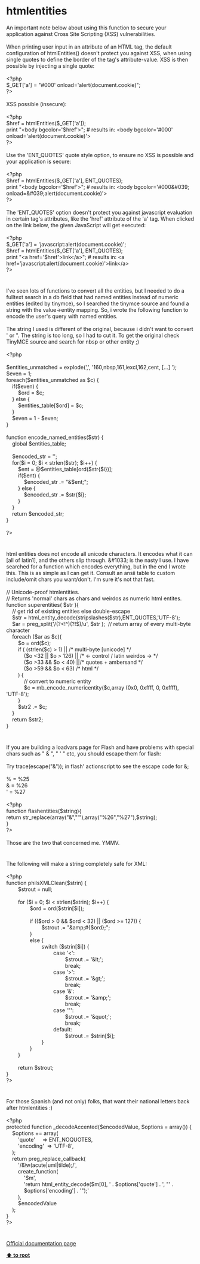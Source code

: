 # htmlentities




<div class="phpcode"><span class="html">
An important note below about using this function to secure your application against Cross Site Scripting (XSS) vulnerabilities.<br><br>When printing user input in an attribute of an HTML tag, the default configuration of htmlEntities() doesn&apos;t protect you against XSS, when using single quotes to define the border of the tag&apos;s attribute-value. XSS is then possible by injecting a single quote:<br><br><span class="default">&lt;?php<br>$_GET</span><span class="keyword">[</span><span class="string">&apos;a&apos;</span><span class="keyword">] = </span><span class="string">&quot;#000&apos; onload=&apos;alert(document.cookie)&quot;</span><span class="keyword">;<br></span><span class="default">?&gt;<br></span><br>XSS possible (insecure):<br><br><span class="default">&lt;?php<br>$href </span><span class="keyword">= </span><span class="default">htmlEntities</span><span class="keyword">(</span><span class="default">$_GET</span><span class="keyword">[</span><span class="string">&apos;a&apos;</span><span class="keyword">]);<br>print </span><span class="string">&quot;&lt;body bgcolor=&apos;</span><span class="default">$href</span><span class="string">&apos;&gt;&quot;</span><span class="keyword">; </span><span class="comment"># results in: &lt;body bgcolor=&apos;#000&apos; onload=&apos;alert(document.cookie)&apos;&gt;<br></span><span class="default">?&gt;<br></span><br>Use the &apos;ENT_QUOTES&apos; quote style option, to ensure no XSS is possible and your application is secure:<br><br><span class="default">&lt;?php<br>$href </span><span class="keyword">= </span><span class="default">htmlEntities</span><span class="keyword">(</span><span class="default">$_GET</span><span class="keyword">[</span><span class="string">&apos;a&apos;</span><span class="keyword">], </span><span class="default">ENT_QUOTES</span><span class="keyword">);<br>print </span><span class="string">&quot;&lt;body bgcolor=&apos;</span><span class="default">$href</span><span class="string">&apos;&gt;&quot;</span><span class="keyword">; </span><span class="comment"># results in: &lt;body bgcolor=&apos;#000&amp;#039; onload=&amp;#039;alert(document.cookie)&apos;&gt;<br></span><span class="default">?&gt;<br></span><br>The &apos;ENT_QUOTES&apos; option doesn&apos;t protect you against javascript evaluation in certain tag&apos;s attributes, like the &apos;href&apos; attribute of the &apos;a&apos; tag. When clicked on the link below, the given JavaScript will get executed:<br><br><span class="default">&lt;?php<br>$_GET</span><span class="keyword">[</span><span class="string">&apos;a&apos;</span><span class="keyword">] = </span><span class="string">&apos;javascript:alert(document.cookie)&apos;</span><span class="keyword">;<br></span><span class="default">$href </span><span class="keyword">= </span><span class="default">htmlEntities</span><span class="keyword">(</span><span class="default">$_GET</span><span class="keyword">[</span><span class="string">&apos;a&apos;</span><span class="keyword">], </span><span class="default">ENT_QUOTES</span><span class="keyword">);<br>print </span><span class="string">&quot;&lt;a href=&apos;</span><span class="default">$href</span><span class="string">&apos;&gt;link&lt;/a&gt;&quot;</span><span class="keyword">; </span><span class="comment"># results in: &lt;a href=&apos;javascript:alert(document.cookie)&apos;&gt;link&lt;/a&gt;<br></span><span class="default">?&gt;</span>
</span>
</div>
  

#


<div class="phpcode"><span class="html">
I&apos;ve seen lots of functions to convert all the entities, but I needed to do a fulltext search in a db field that had named entities instead of numeric entities (edited by tinymce), so I searched the tinymce source and found a string with the value-&gt;entity mapping. So, i wrote the following function to encode the user&apos;s query with named entities.<br><br>The string I used is different of the original, because i didn&apos;t want to convert &apos; or &quot;. The string is too long, so I had to cut it. To get the original check TinyMCE source and search for nbsp or other entity ;)<br><br><span class="default">&lt;?php<br><br>$entities_unmatched </span><span class="keyword">= </span><span class="default">explode</span><span class="keyword">(</span><span class="string">&apos;,&apos;</span><span class="keyword">, </span><span class="string">&apos;160,nbsp,161,iexcl,162,cent, [...] &apos;</span><span class="keyword">);<br></span><span class="default">$even </span><span class="keyword">= </span><span class="default">1</span><span class="keyword">;<br>foreach(</span><span class="default">$entities_unmatched </span><span class="keyword">as </span><span class="default">$c</span><span class="keyword">) {<br>&#xA0; &#xA0; if(</span><span class="default">$even</span><span class="keyword">) {<br>&#xA0; &#xA0; &#xA0; &#xA0; </span><span class="default">$ord </span><span class="keyword">= </span><span class="default">$c</span><span class="keyword">;<br>&#xA0; &#xA0; } else {<br>&#xA0; &#xA0; &#xA0; &#xA0; </span><span class="default">$entities_table</span><span class="keyword">[</span><span class="default">$ord</span><span class="keyword">] = </span><span class="default">$c</span><span class="keyword">;<br>&#xA0; &#xA0; }<br>&#xA0; &#xA0; </span><span class="default">$even </span><span class="keyword">= </span><span class="default">1 </span><span class="keyword">- </span><span class="default">$even</span><span class="keyword">;<br>}<br><br>function </span><span class="default">encode_named_entities</span><span class="keyword">(</span><span class="default">$str</span><span class="keyword">) {<br>&#xA0; &#xA0; global </span><span class="default">$entities_table</span><span class="keyword">;<br>&#xA0; &#xA0; <br>&#xA0; &#xA0; </span><span class="default">$encoded_str </span><span class="keyword">= </span><span class="string">&apos;&apos;</span><span class="keyword">;<br>&#xA0; &#xA0; for(</span><span class="default">$i </span><span class="keyword">= </span><span class="default">0</span><span class="keyword">; </span><span class="default">$i </span><span class="keyword">&lt; </span><span class="default">strlen</span><span class="keyword">(</span><span class="default">$str</span><span class="keyword">); </span><span class="default">$i</span><span class="keyword">++) {<br>&#xA0; &#xA0; &#xA0; &#xA0; </span><span class="default">$ent </span><span class="keyword">= @</span><span class="default">$entities_table</span><span class="keyword">[</span><span class="default">ord</span><span class="keyword">(</span><span class="default">$str</span><span class="keyword">{</span><span class="default">$i</span><span class="keyword">})];<br>&#xA0; &#xA0; &#xA0; &#xA0; if(</span><span class="default">$ent</span><span class="keyword">) {<br>&#xA0; &#xA0; &#xA0; &#xA0; &#xA0; &#xA0; </span><span class="default">$encoded_str </span><span class="keyword">.= </span><span class="string">&quot;&amp;</span><span class="default">$ent</span><span class="string">;&quot;</span><span class="keyword">;<br>&#xA0; &#xA0; &#xA0; &#xA0; } else {<br>&#xA0; &#xA0; &#xA0; &#xA0; &#xA0; &#xA0; </span><span class="default">$encoded_str </span><span class="keyword">.= </span><span class="default">$str</span><span class="keyword">{</span><span class="default">$i</span><span class="keyword">};<br>&#xA0; &#xA0; &#xA0; &#xA0; }<br>&#xA0; &#xA0; }<br>&#xA0; &#xA0; return </span><span class="default">$encoded_str</span><span class="keyword">;<br>}<br><br></span><span class="default">?&gt;</span>
</span>
</div>
  

#


<div class="phpcode"><span class="html">
html entities does not encode all unicode characters. It encodes what it can [all of latin1], and the others slip through. &amp;#1033; is the nasty I use. I have searched for a function which encodes everything, but in the end I wrote this. This is as simple as I can get it. Consult an ansii table to custom include/omit chars you want/don&apos;t. I&apos;m sure it&apos;s not that fast.<br><br>// Unicode-proof htmlentities. <br>// Returns &apos;normal&apos; chars as chars and weirdos as numeric html entites.<br>function superentities( $str ){<br>&#xA0; &#xA0; // get rid of existing entities else double-escape<br>&#xA0; &#xA0; $str = html_entity_decode(stripslashes($str),ENT_QUOTES,&apos;UTF-8&apos;); <br>&#xA0; &#xA0; $ar = preg_split(&apos;/(?&lt;!^)(?!$)/u&apos;, $str );&#xA0; // return array of every multi-byte character<br>&#xA0; &#xA0; foreach ($ar as $c){<br>&#xA0; &#xA0; &#xA0; &#xA0; $o = ord($c);<br>&#xA0; &#xA0; &#xA0; &#xA0; if ( (strlen($c) &gt; 1) || /* multi-byte [unicode] */<br>&#xA0; &#xA0; &#xA0; &#xA0; &#xA0; &#xA0; ($o &lt;32 || $o &gt; 126) || /* &lt;- control / latin weirdos -&gt; */<br>&#xA0; &#xA0; &#xA0; &#xA0; &#xA0; &#xA0; ($o &gt;33 &amp;&amp; $o &lt; 40) ||/* quotes + ambersand */<br>&#xA0; &#xA0; &#xA0; &#xA0; &#xA0; &#xA0; ($o &gt;59 &amp;&amp; $o &lt; 63) /* html */<br>&#xA0; &#xA0; &#xA0; &#xA0; ) {<br>&#xA0; &#xA0; &#xA0; &#xA0; &#xA0; &#xA0; // convert to numeric entity<br>&#xA0; &#xA0; &#xA0; &#xA0; &#xA0; &#xA0; $c = mb_encode_numericentity($c,array (0x0, 0xffff, 0, 0xffff), &apos;UTF-8&apos;);<br>&#xA0; &#xA0; &#xA0; &#xA0; }<br>&#xA0; &#xA0; &#xA0; &#xA0; $str2 .= $c;<br>&#xA0; &#xA0; }<br>&#xA0; &#xA0; return $str2;<br>}</span>
</div>
  

#


<div class="phpcode"><span class="html">
If you are building a loadvars page for Flash and have problems with special chars such as &quot; &amp; &quot;, &quot; &apos; &quot; etc, you should escape them for flash:
<br>
<br>Try trace(escape(&quot;&amp;&quot;)); in flash&apos; actionscript to see the escape code for &amp;;
<br>
<br>% = %25
<br>&amp; = %26
<br>&apos; = %27
<br>
<br><span class="default">&lt;?php
<br></span><span class="keyword">function </span><span class="default">flashentities</span><span class="keyword">(</span><span class="default">$string</span><span class="keyword">){
<br>return </span><span class="default">str_replace</span><span class="keyword">(array(</span><span class="string">&quot;&amp;&quot;</span><span class="keyword">,</span><span class="string">&quot;&apos;&quot;</span><span class="keyword">),array(</span><span class="string">&quot;%26&quot;</span><span class="keyword">,</span><span class="string">&quot;%27&quot;</span><span class="keyword">),</span><span class="default">$string</span><span class="keyword">);
<br>}
<br></span><span class="default">?&gt;
<br></span>
<br>Those are the two that concerned me. YMMV.</span>
</div>
  

#


<div class="phpcode"><span class="html">
The following will make a string completely safe for XML:<br><br><span class="default">&lt;?php<br></span><span class="keyword">function </span><span class="default">philsXMLClean</span><span class="keyword">(</span><span class="default">$strin</span><span class="keyword">) {<br>&#xA0; &#xA0; &#xA0; &#xA0; </span><span class="default">$strout </span><span class="keyword">= </span><span class="default">null</span><span class="keyword">;<br><br>&#xA0; &#xA0; &#xA0; &#xA0; for (</span><span class="default">$i </span><span class="keyword">= </span><span class="default">0</span><span class="keyword">; </span><span class="default">$i </span><span class="keyword">&lt; </span><span class="default">strlen</span><span class="keyword">(</span><span class="default">$strin</span><span class="keyword">); </span><span class="default">$i</span><span class="keyword">++) {<br>&#xA0; &#xA0; &#xA0; &#xA0; &#xA0; &#xA0; &#xA0; &#xA0; </span><span class="default">$ord </span><span class="keyword">= </span><span class="default">ord</span><span class="keyword">(</span><span class="default">$strin</span><span class="keyword">[</span><span class="default">$i</span><span class="keyword">]);<br><br>&#xA0; &#xA0; &#xA0; &#xA0; &#xA0; &#xA0; &#xA0; &#xA0; if ((</span><span class="default">$ord </span><span class="keyword">&gt; </span><span class="default">0 </span><span class="keyword">&amp;&amp; </span><span class="default">$ord </span><span class="keyword">&lt; </span><span class="default">32</span><span class="keyword">) || (</span><span class="default">$ord </span><span class="keyword">&gt;= </span><span class="default">127</span><span class="keyword">)) {<br>&#xA0; &#xA0; &#xA0; &#xA0; &#xA0; &#xA0; &#xA0; &#xA0; &#xA0; &#xA0; &#xA0; &#xA0; </span><span class="default">$strout </span><span class="keyword">.= </span><span class="string">&quot;&amp;amp;#</span><span class="keyword">{</span><span class="default">$ord</span><span class="keyword">}</span><span class="string">;&quot;</span><span class="keyword">;<br>&#xA0; &#xA0; &#xA0; &#xA0; &#xA0; &#xA0; &#xA0; &#xA0; }<br>&#xA0; &#xA0; &#xA0; &#xA0; &#xA0; &#xA0; &#xA0; &#xA0; else {<br>&#xA0; &#xA0; &#xA0; &#xA0; &#xA0; &#xA0; &#xA0; &#xA0; &#xA0; &#xA0; &#xA0; &#xA0; switch (</span><span class="default">$strin</span><span class="keyword">[</span><span class="default">$i</span><span class="keyword">]) {<br>&#xA0; &#xA0; &#xA0; &#xA0; &#xA0; &#xA0; &#xA0; &#xA0; &#xA0; &#xA0; &#xA0; &#xA0; &#xA0; &#xA0; &#xA0; &#xA0; case </span><span class="string">&apos;&lt;&apos;</span><span class="keyword">:<br>&#xA0; &#xA0; &#xA0; &#xA0; &#xA0; &#xA0; &#xA0; &#xA0; &#xA0; &#xA0; &#xA0; &#xA0; &#xA0; &#xA0; &#xA0; &#xA0; &#xA0; &#xA0; &#xA0; &#xA0; </span><span class="default">$strout </span><span class="keyword">.= </span><span class="string">&apos;&amp;lt;&apos;</span><span class="keyword">;<br>&#xA0; &#xA0; &#xA0; &#xA0; &#xA0; &#xA0; &#xA0; &#xA0; &#xA0; &#xA0; &#xA0; &#xA0; &#xA0; &#xA0; &#xA0; &#xA0; &#xA0; &#xA0; &#xA0; &#xA0; break;<br>&#xA0; &#xA0; &#xA0; &#xA0; &#xA0; &#xA0; &#xA0; &#xA0; &#xA0; &#xA0; &#xA0; &#xA0; &#xA0; &#xA0; &#xA0; &#xA0; case </span><span class="string">&apos;&gt;&apos;</span><span class="keyword">:<br>&#xA0; &#xA0; &#xA0; &#xA0; &#xA0; &#xA0; &#xA0; &#xA0; &#xA0; &#xA0; &#xA0; &#xA0; &#xA0; &#xA0; &#xA0; &#xA0; &#xA0; &#xA0; &#xA0; &#xA0; </span><span class="default">$strout </span><span class="keyword">.= </span><span class="string">&apos;&amp;gt;&apos;</span><span class="keyword">;<br>&#xA0; &#xA0; &#xA0; &#xA0; &#xA0; &#xA0; &#xA0; &#xA0; &#xA0; &#xA0; &#xA0; &#xA0; &#xA0; &#xA0; &#xA0; &#xA0; &#xA0; &#xA0; &#xA0; &#xA0; break;<br>&#xA0; &#xA0; &#xA0; &#xA0; &#xA0; &#xA0; &#xA0; &#xA0; &#xA0; &#xA0; &#xA0; &#xA0; &#xA0; &#xA0; &#xA0; &#xA0; case </span><span class="string">&apos;&amp;&apos;</span><span class="keyword">:<br>&#xA0; &#xA0; &#xA0; &#xA0; &#xA0; &#xA0; &#xA0; &#xA0; &#xA0; &#xA0; &#xA0; &#xA0; &#xA0; &#xA0; &#xA0; &#xA0; &#xA0; &#xA0; &#xA0; &#xA0; </span><span class="default">$strout </span><span class="keyword">.= </span><span class="string">&apos;&amp;amp;&apos;</span><span class="keyword">;<br>&#xA0; &#xA0; &#xA0; &#xA0; &#xA0; &#xA0; &#xA0; &#xA0; &#xA0; &#xA0; &#xA0; &#xA0; &#xA0; &#xA0; &#xA0; &#xA0; &#xA0; &#xA0; &#xA0; &#xA0; break;<br>&#xA0; &#xA0; &#xA0; &#xA0; &#xA0; &#xA0; &#xA0; &#xA0; &#xA0; &#xA0; &#xA0; &#xA0; &#xA0; &#xA0; &#xA0; &#xA0; case </span><span class="string">&apos;&quot;&apos;</span><span class="keyword">:<br>&#xA0; &#xA0; &#xA0; &#xA0; &#xA0; &#xA0; &#xA0; &#xA0; &#xA0; &#xA0; &#xA0; &#xA0; &#xA0; &#xA0; &#xA0; &#xA0; &#xA0; &#xA0; &#xA0; &#xA0; </span><span class="default">$strout </span><span class="keyword">.= </span><span class="string">&apos;&amp;quot;&apos;</span><span class="keyword">;<br>&#xA0; &#xA0; &#xA0; &#xA0; &#xA0; &#xA0; &#xA0; &#xA0; &#xA0; &#xA0; &#xA0; &#xA0; &#xA0; &#xA0; &#xA0; &#xA0; &#xA0; &#xA0; &#xA0; &#xA0; break;<br>&#xA0; &#xA0; &#xA0; &#xA0; &#xA0; &#xA0; &#xA0; &#xA0; &#xA0; &#xA0; &#xA0; &#xA0; &#xA0; &#xA0; &#xA0; &#xA0; default:<br>&#xA0; &#xA0; &#xA0; &#xA0; &#xA0; &#xA0; &#xA0; &#xA0; &#xA0; &#xA0; &#xA0; &#xA0; &#xA0; &#xA0; &#xA0; &#xA0; &#xA0; &#xA0; &#xA0; &#xA0; </span><span class="default">$strout </span><span class="keyword">.= </span><span class="default">$strin</span><span class="keyword">[</span><span class="default">$i</span><span class="keyword">];<br>&#xA0; &#xA0; &#xA0; &#xA0; &#xA0; &#xA0; &#xA0; &#xA0; &#xA0; &#xA0; &#xA0; &#xA0; }<br>&#xA0; &#xA0; &#xA0; &#xA0; &#xA0; &#xA0; &#xA0; &#xA0; }<br>&#xA0; &#xA0; &#xA0; &#xA0; }<br><br>&#xA0; &#xA0; &#xA0; &#xA0; return </span><span class="default">$strout</span><span class="keyword">;<br>}<br></span><span class="default">?&gt;</span>
</span>
</div>
  

#


<div class="phpcode"><span class="html">
For those Spanish (and not only) folks, that want their national letters back after htmlentities :)<br><br><span class="default">&lt;?php<br></span><span class="keyword">protected function </span><span class="default">_decodeAccented</span><span class="keyword">(</span><span class="default">$encodedValue</span><span class="keyword">, </span><span class="default">$options </span><span class="keyword">= array()) {<br>&#xA0; &#xA0; </span><span class="default">$options </span><span class="keyword">+= array(<br>&#xA0; &#xA0; &#xA0; &#xA0; </span><span class="string">&apos;quote&apos;&#xA0; &#xA0;&#xA0; </span><span class="keyword">=&gt; </span><span class="default">ENT_NOQUOTES</span><span class="keyword">,<br>&#xA0; &#xA0; &#xA0; &#xA0; </span><span class="string">&apos;encoding&apos;&#xA0; </span><span class="keyword">=&gt; </span><span class="string">&apos;UTF-8&apos;</span><span class="keyword">,<br>&#xA0; &#xA0; );<br>&#xA0; &#xA0; return </span><span class="default">preg_replace_callback</span><span class="keyword">(<br>&#xA0; &#xA0; &#xA0; &#xA0; </span><span class="string">&apos;/&amp;\w(acute|uml|tilde);/&apos;</span><span class="keyword">,<br>&#xA0; &#xA0; &#xA0; &#xA0; </span><span class="default">create_function</span><span class="keyword">(<br>&#xA0; &#xA0; &#xA0; &#xA0; &#xA0; &#xA0; </span><span class="string">&apos;$m&apos;</span><span class="keyword">,<br>&#xA0; &#xA0; &#xA0; &#xA0; &#xA0; &#xA0; </span><span class="string">&apos;return html_entity_decode($m[0], &apos; </span><span class="keyword">. </span><span class="default">$options</span><span class="keyword">[</span><span class="string">&apos;quote&apos;</span><span class="keyword">] . </span><span class="string">&apos;, &quot;&apos; </span><span class="keyword">.<br>&#xA0; &#xA0; &#xA0; &#xA0; &#xA0; &#xA0; </span><span class="default">$options</span><span class="keyword">[</span><span class="string">&apos;encoding&apos;</span><span class="keyword">] . </span><span class="string">&apos;&quot;);&apos;<br>&#xA0; &#xA0; &#xA0; &#xA0; </span><span class="keyword">),<br>&#xA0; &#xA0; &#xA0; &#xA0; </span><span class="default">$encodedValue<br>&#xA0; &#xA0; </span><span class="keyword">);<br>}<br></span><span class="default">?&gt;</span>
</span>
</div>
  

#

[Official documentation page](https://www.php.net/manual/en/function.htmlentities.php)

**[⬆ to root](/)**